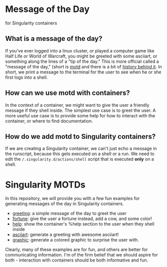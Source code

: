 # Message of the Day

for Singularity containers

## What is a message of the day?

If you've ever logged into a linux cluster, or played a computer 
game like Half Life or World of Warcraft, you might be greeted with some
asciiart, or something along the lines of a "tip of the day." This is more
official called a "message of the day," (short is [motd](https://en.wikipedia.org/wiki/Motd_(Unix)) 
and there is a bit of [history behind it](https://ownyourbits.com/2017/04/05/customize-your-motd-login-message-in-debian-and-ubuntu/). In short, we print a message to the terminal 
for the user to see when he or she first logs into a shell.

## How can we use motd with containers?

In the context of a container, we might want to give the user a friendly message
if they shell inside. The simplest use case is to greet the user. A more useful
use case is to provide some help for how to interact with the container, or
where to find documentation.

## How do we add motd to Singularity containers?

If we are creating a Singularity container,
we can't just echo a message in the runscript, because this gets executed on
a shell *or* a run. We need to edit the `/.singularity.d/actions/shell`
script that is executed **only** on a shell.

# Singularity MOTDs

In this repository, we will provide you with a few fun examples for generating
messages of the day in Singularity containers.

 - [greeting](greeting): a simple message of the day to greet the user
 - [fortune](fortune): give the user a fortune instead, add a cow, and some color!
 - [help](help): show the container's %help section to the user when they shell inside
 - [asciiart](asciiart): generate a greeting with awesome asciiart!
 - [graphic](graphic): generate a colored graphic to surprise the user with.

Clearly, many of these examples are for fun, and others are better for communicating
information. I'm of the firm belief that we should aspire for both - interaction
with containers should be both informative and fun.
